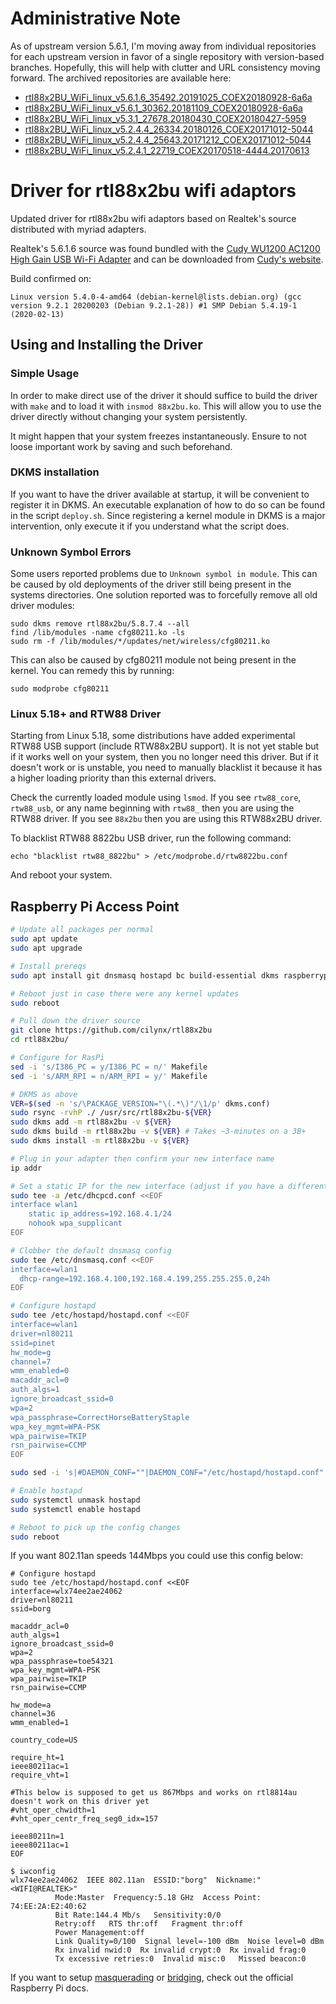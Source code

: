 # Administrative Note

As of upstream version 5.6.1, I'm moving away from individual repositories for each upstream version in favor of a single repository with version-based branches.  Hopefully, this will help with clutter and URL consistency moving forward.  The archived repositories are available here:
* [rtl88x2BU_WiFi_linux_v5.6.1.6_35492.20191025_COEX20180928-6a6a](https://github.com/cilynx/rtl88x2bu/tree/5.6.1.6_35492.20191025_COEX20180928-6a6a)
* [rtl88x2BU_WiFi_linux_v5.6.1_30362.20181109_COEX20180928-6a6a](https://github.com/cilynx/rtl88x2bu/tree/5.6.1_30362.20181109_COEX20180928-6a6a)
* [rtl88x2BU_WiFi_linux_v5.3.1_27678.20180430_COEX20180427-5959](https://github.com/cilynx/rtl88x2BU_WiFi_linux_v5.3.1_27678.20180430_COEX20180427-5959)
* [rtl88x2BU_WiFi_linux_v5.2.4.4_26334.20180126_COEX20171012-5044](https://github.com/cilynx/rtl88x2BU_WiFi_linux_v5.2.4.4_26334.20180126_COEX20171012-5044)
* [rtl88x2BU_WiFi_linux_v5.2.4.4_25643.20171212_COEX20171012-5044](https://github.com/cilynx/rtl88x2BU_WiFi_linux_v5.2.4.4_25643.20171212_COEX20171012-5044)
* [rtl88x2BU_WiFi_linux_v5.2.4.1_22719_COEX20170518-4444.20170613](https://github.com/cilynx/rtl88x2BU_WiFi_linux_v5.2.4.1_22719_COEX20170518-4444.20170613)

# Driver for rtl88x2bu wifi adaptors

Updated driver for rtl88x2bu wifi adaptors based on Realtek's source distributed with myriad adapters.

Realtek's 5.6.1.6 source was found bundled with the [Cudy WU1200 AC1200 High Gain USB Wi-Fi Adapter](https://amzn.to/351ADVq) and can be downloaded from [Cudy's website](http://www.cudytech.com/wu1200_software_download).

Build confirmed on:

```
Linux version 5.4.0-4-amd64 (debian-kernel@lists.debian.org) (gcc version 9.2.1 20200203 (Debian 9.2.1-28)) #1 SMP Debian 5.4.19-1 (2020-02-13)
```

## Using and Installing the Driver

### Simple Usage

In order to make direct use of the driver it should suffice to build the driver
with `make` and to load it with `insmod 88x2bu.ko`. This will allow you
to use the driver directly without changing your system persistently.

It might happen that your system freezes instantaneously. Ensure to not loose
important work by saving and such beforehand.

### DKMS installation

If you want to have the driver available at startup, it will be convenient to
register it in DKMS. An executable explanation of how to do so can be found in
the script `deploy.sh`. Since registering a kernel module in DKMS is a major
intervention, only execute it if you understand what the script does.

### Unknown Symbol Errors

Some users reported problems due to `Unknown symbol in module`. This can be
caused by old deployments of the driver still being present in the systems
directories. One solution reported was to forcefully remove all old driver
modules:

    sudo dkms remove rtl88x2bu/5.8.7.4 --all
    find /lib/modules -name cfg80211.ko -ls
    sudo rm -f /lib/modules/*/updates/net/wireless/cfg80211.ko


This can also be caused by cfg80211 module not being present in the kernel.
You can remedy this by running:

    sudo modprobe cfg80211

### Linux 5.18+ and RTW88 Driver

Starting from Linux 5.18, some distributions have added experimental RTW88 USB
support (include RTW88x2BU support). It is not yet stable but if it works well
on your system, then you no longer need this driver. But if it doesn't work or
is unstable, you need to manually blacklist it because it has a higher loading
priority than this external drivers.

Check the currently loaded module using `lsmod`. If you see `rtw88_core`,
`rtw88_usb`, or any name beginning with `rtw88_` then you are using the RTW88
driver. If you see `88x2bu` then you are using this RTW88x2BU driver.

To blacklist RTW88 8822bu USB driver, run the following command:

```
echo "blacklist rtw88_8822bu" > /etc/modprobe.d/rtw8822bu.conf
```

And reboot your system.


## Raspberry Pi Access Point

```bash
# Update all packages per normal
sudo apt update
sudo apt upgrade

# Install prereqs
sudo apt install git dnsmasq hostapd bc build-essential dkms raspberrypi-kernel-headers

# Reboot just in case there were any kernel updates
sudo reboot

# Pull down the driver source
git clone https://github.com/cilynx/rtl88x2bu
cd rtl88x2bu/

# Configure for RasPi
sed -i 's/I386_PC = y/I386_PC = n/' Makefile
sed -i 's/ARM_RPI = n/ARM_RPI = y/' Makefile

# DKMS as above
VER=$(sed -n 's/\PACKAGE_VERSION="\(.*\)"/\1/p' dkms.conf)
sudo rsync -rvhP ./ /usr/src/rtl88x2bu-${VER}
sudo dkms add -m rtl88x2bu -v ${VER}
sudo dkms build -m rtl88x2bu -v ${VER} # Takes ~3-minutes on a 3B+
sudo dkms install -m rtl88x2bu -v ${VER}

# Plug in your adapter then confirm your new interface name
ip addr

# Set a static IP for the new interface (adjust if you have a different interface name or preferred IP)
sudo tee -a /etc/dhcpcd.conf <<EOF
interface wlan1
    static ip_address=192.168.4.1/24
    nohook wpa_supplicant
EOF

# Clobber the default dnsmasq config
sudo tee /etc/dnsmasq.conf <<EOF
interface=wlan1
  dhcp-range=192.168.4.100,192.168.4.199,255.255.255.0,24h
EOF

# Configure hostapd
sudo tee /etc/hostapd/hostapd.conf <<EOF
interface=wlan1
driver=nl80211
ssid=pinet
hw_mode=g
channel=7
wmm_enabled=0
macaddr_acl=0
auth_algs=1
ignore_broadcast_ssid=0
wpa=2
wpa_passphrase=CorrectHorseBatteryStaple
wpa_key_mgmt=WPA-PSK
wpa_pairwise=TKIP
rsn_pairwise=CCMP
EOF

sudo sed -i 's|#DAEMON_CONF=""|DAEMON_CONF="/etc/hostapd/hostapd.conf"|' /etc/default/hostapd

# Enable hostapd
sudo systemctl unmask hostapd
sudo systemctl enable hostapd

# Reboot to pick up the config changes
sudo reboot
```

If you want 802.11an speeds 144Mbps you could use this config below:
```
# Configure hostapd
sudo tee /etc/hostapd/hostapd.conf <<EOF
interface=wlx74ee2ae24062
driver=nl80211
ssid=borg

macaddr_acl=0
auth_algs=1
ignore_broadcast_ssid=0
wpa=2
wpa_passphrase=toe54321
wpa_key_mgmt=WPA-PSK
wpa_pairwise=TKIP
rsn_pairwise=CCMP

hw_mode=a
channel=36
wmm_enabled=1

country_code=US

require_ht=1
ieee80211ac=1
require_vht=1

#This below is supposed to get us 867Mbps and works on rtl8814au doesn't work on this driver yet
#vht_oper_chwidth=1
#vht_oper_centr_freq_seg0_idx=157

ieee80211n=1
ieee80211ac=1
EOF

$ iwconfig
wlx74ee2ae24062  IEEE 802.11an  ESSID:"borg"  Nickname:"<WIFI@REALTEK>"
          Mode:Master  Frequency:5.18 GHz  Access Point: 74:EE:2A:E2:40:62
          Bit Rate:144.4 Mb/s   Sensitivity:0/0
          Retry:off   RTS thr:off   Fragment thr:off
          Power Management:off
          Link Quality=0/100  Signal level=-100 dBm  Noise level=0 dBm
          Rx invalid nwid:0  Rx invalid crypt:0  Rx invalid frag:0
          Tx excessive retries:0  Invalid misc:0   Missed beacon:0

```
If you want to setup
[masquerading](https://www.raspberrypi.org/documentation/configuration/wireless/access-point-routed.md)
or
[bridging](https://www.raspberrypi.org/documentation/configuration/wireless/access-point-bridged.md),
check out the official Raspberry Pi docs.
